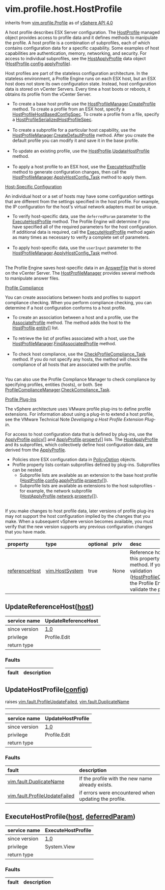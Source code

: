 vim.profile.host.HostProfile
============================
inherits from [vim.profile.Profile](vim.profile.Profile.md "vim.profile.Profile")
as of [vSphere API 4.0](vim.version.md#vim.version.version5)


A host profile describes ESX Server configuration.   The <a href="vim.profile.host.HostProfile.md">HostProfile</a> managed object provides access to profile data and   it defines methods to manipulate the profile.   A host profile is a combination of subprofiles, each of which contains   configuration data for a specific capability. Some examples of host capabilities are   authentication, memory, networking, and security. For access to individual subprofiles,   see the <a href="vim.profile.host.HostApplyProfile.md">HostApplyProfile</a> data object   (<a href="vim.profile.host.HostProfile.md">HostProfile</a>.<a href="vim.profile.Profile.md#config">config</a>.<a href="vim.profile.host.HostProfile.ConfigInfo.md#applyProfile">applyProfile</a>).   <p>   Host profiles are part of the stateless configuration architecture.   In the stateless environment, a Profile Engine runs on each ESX host,   but an ESX host does not store its own configuration state. Instead,   host configuration data is stored on vCenter Servers. Every time a host   boots or reboots, it obtains its profile from the vCenter Server.   <ul>   <li>To create a base host profile use the   <a href="vim.profile.host.ProfileManager.md">HostProfileManager</a>.<a href="vim.profile.ProfileManager.md#createProfile">CreateProfile</a>   method. To create a profile from an ESX host, specify a   <a href="vim.profile.host.HostProfile.HostBasedConfigSpec.md">HostProfileHostBasedConfigSpec</a>. To create a profile from a file,   specify a <a href="vim.profile.host.HostProfile.SerializedHostProfileSpec.md">HostProfileSerializedHostProfileSpec</a>.<br/><br/>   </li>   <li>To create a subprofile for a particular host capability, use the   <a href="vim.profile.host.ProfileManager.md">HostProfileManager</a>.<a href="vim.profile.host.ProfileManager.md#createDefaultProfile">CreateDefaultProfile</a>   method. After you create the default profile you can modify it and save it in the base profile.   <br/><br/>   </li>   <li>To update an existing profile, use the   <a href="vim.profile.host.HostProfile.md">HostProfile</a>.<a href="vim.profile.host.HostProfile.md#update">UpdateHostProfile</a> method.<br/><br/>   </li>   <li>   To apply a host profile to an ESX host, use the <a href="vim.profile.host.HostProfile.md#execute">ExecuteHostProfile</a> method   to generate configuration changes, then call the   <a href="vim.profile.host.ProfileManager.md">HostProfileManager</a>.<a href="vim.profile.host.ProfileManager.md#applyHostConfiguration">ApplyHostConfig_Task</a>   method to apply them.   </li>   </ul>   <p>   <u>Host-Specific Configuration</u>   <p>   An individual host or a set of hosts may have some configuration settings   that are different from the settings specified in the host profile.   For example, the IP configuration for the host's virtual network adapters   must be unique.   <ul>   <li>To verify host-specific data, use the <code>deferredParam</code> parameter   to the <a href="vim.profile.host.HostProfile.md#execute">ExecuteHostProfile</a> method.   The Profile Engine will determine if you have specified all of the required   parameters for the host configuration. If additional data is required,   call the <a href="vim.profile.host.HostProfile.md#execute">ExecuteHostProfile</a> method again as many times as necessary   to verify a complete set of parameters.   <br/><br/>   </li>   <li>To apply host-specific data, use the <code>userInput</code> parameter to the   <a href="vim.profile.host.ProfileManager.md">HostProfileManager</a>.<a href="vim.profile.host.ProfileManager.md#applyHostConfiguration">ApplyHostConfig_Task</a>    method.   <br/><br/>   </li>   </ul>   The Profile Engine saves host-specific data in an <a href="vim.profile.host.AnswerFile.md">AnswerFile</a>   that is stored on the vCenter Server.   The <a href="vim.profile.host.ProfileManager.md">HostProfileManager</a> provides several methods to manipulate   answer files.   <p>   <u>Profile Compliance</u>   <p>   You can create associations between hosts and profiles to support compliance checking.   When you perform compliance checking, you can determine if a host configuration   conforms to a host profile.   <ul>   <li>To create an association between a host and a profile, use the   <a href="vim.profile.Profile.md#associateEntities">AssociateProfile</a> method.   The method adds the host to the   <a href="vim.profile.host.HostProfile.md">HostProfile</a>.<a href="vim.profile.Profile.md#entity">entity</a>[] list.   <br/><br/></li>   <li>To retrieve the list of profiles associated with a host, use the   <a href="vim.profile.host.ProfileManager.md">HostProfileManager</a>.<a href="vim.profile.ProfileManager.md#findAssociatedProfile">FindAssociatedProfile</a>   method.   <br/><br/></li>   <li>To check host compliance, use the   <a href="vim.profile.Profile.md#checkCompliance">CheckProfileCompliance_Task</a> method.   If you do not specify any hosts, the method will check the compliance of all hosts   that are associated with the profile.   <br/><br/></li>   </ul>   You can also use the Profile Compliance Manager to check compliance by specifying   profiles, entities (hosts), or both. See   <a href="vim.profile.ComplianceManager.md">ProfileComplianceManager</a>.<a href="vim.profile.ComplianceManager.md#checkCompliance">CheckCompliance_Task</a>.   <p>   <u>Profile Plug-Ins</u>   <p>   The vSphere architecture uses VMware profile plug-ins to define profile extensions.   For information about using a plug-in to extend a host profile, see the VMware Technical Note   <i>Developing a Host Profile Extension Plug-in</i>.   <p>   For access to host configuration data that is defined by plug-ins, use the   <a href="vim.profile.ApplyProfile.md">ApplyProfile</a>.<a href="vim.profile.ApplyProfile.md#policy">policy</a>[] and   <a href="vim.profile.ApplyProfile.md">ApplyProfile</a>.<a href="vim.profile.ApplyProfile.md#property">property</a>[] lists.   The <a href="vim.profile.host.HostApplyProfile.md">HostApplyProfile</a> and its subprofiles, which collectively   define host configuration data, are derived from the <a href="vim.profile.ApplyProfile.md">ApplyProfile</a>.   <ul>   <li>Policies store ESX configuration data in <a href="vim.profile.PolicyOption.md">PolicyOption</a> objects.</li>   <li>Profile property lists contain subprofiles defined by plug-ins. Subprofiles can be nested.   <ul>   <li>Subprofile lists are available as an extension to the base host profile   (<a href="vim.profile.host.HostProfile.md">HostProfile</a>.<a href="vim.profile.Profile.md#config">config</a>.<a href="vim.profile.host.HostProfile.ConfigInfo.md#applyProfile">applyProfile</a>.<a href="vim.profile.ApplyProfile.md#property">property</a>[]).   </li>   <li>Subprofile lists are available as extensions to the host subprofiles - for example,     the network subprofile   (<a href="vim.profile.host.HostApplyProfile.md">HostApplyProfile</a>.<a href="vim.profile.host.HostApplyProfile.md#network">network</a>.<a href="vim.profile.ApplyProfile.md#property">property</a>[]).   </li>   </ul>   </li>   </ul>   <br/>   If you make changes to host profile data, later versions of profile plug-ins may not support   the host configuration implied by the changes that you make. When a subsequent vSphere   version becomes available, you must verify that the new version supports any previous   configuration changes that you have made.

| property | type | optional | priv | desc |
|:---------|:-----|:---------|:-----|:-----|
| <a href='referenceHost'>referenceHost</a> | [vim.HostSystem](vim.HostSystem.md "vim.HostSystem") | true | None | Reference host in use for this host profile. To set this property,  use the <a href="vim.profile.host.HostProfile.md#updateReferenceHost">UpdateReferenceHost</a>  method. If you do not specify a host for validation  (<a href="vim.profile.host.HostProfile.CompleteConfigSpec.md">HostProfileCompleteConfigSpec</a>.<a href="vim.profile.host.HostProfile.CompleteConfigSpec.md#validatorHost">validatorHost</a>),  the Profile Engine uses the reference host to validate the profile. |


UpdateReferenceHost([host](vim.HostSystem.md "vim.HostSystem"))
---------------------------------------------------------------

| service name | UpdateReferenceHost |
|:--|:--|
| since version | [1.0](vim.version.md#vim.version.version5) |
| privilege    | Profile.Edit |
| return type |  |
### Faults
| fault | description |
|:------|:------------|




UpdateHostProfile([config](vim.profile.host.HostProfile.ConfigSpec.md "vim.profile.host.HostProfile.ConfigSpec"))
-----------------------------------------------------------------------------------------------------------------
 raises [vim.fault.ProfileUpdateFailed](vim.fault.ProfileUpdateFailed.md "vim.fault.ProfileUpdateFailed"), [vim.fault.DuplicateName](vim.fault.DuplicateName.md "vim.fault.DuplicateName")

---
| service name | UpdateHostProfile |
|:--|:--|
| since version | [1.0](vim.version.md#vim.version.version5) |
| privilege    | Profile.Edit |
| return type |  |
### Faults
| fault | description |
|:------|:------------|
| [vim.fault.DuplicateName](vim.fault.DuplicateName.md "vim.fault.DuplicateName") | If the profile with the new name already exists. |
| [vim.fault.ProfileUpdateFailed](vim.fault.ProfileUpdateFailed.md "vim.fault.ProfileUpdateFailed") | if errors were encountered when updating     the profile. |




ExecuteHostProfile([host](vim.HostSystem.md "vim.HostSystem"), [deferredParam](vim.profile.DeferredPolicyOptionParameter.md "vim.profile.DeferredPolicyOptionParameter"))
-------------------------------------------------------------------------------------------------------------------------------------------------------------------------

| service name | ExecuteHostProfile |
|:--|:--|
| since version | [1.0](vim.version.md#vim.version.version5) |
| privilege    | System.View |
| return type |  |
### Faults
| fault | description |
|:------|:------------|




